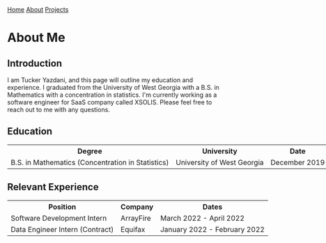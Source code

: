 <html lang="en"> 
<link href="main.css" rel="stylesheet">
<div class="topnav"> 
  <a href="https://tuckeryazdani.github.io/">Home</a>
  <a class="active" href="about.html">About</a>
  <a href="projects.html">Projects</a>
  </div>  
<style>
  table, th, td {
    border: 0px;
    table-layout: fixed;
}
</style>
<head>
<h1> About Me </h1>
</head>
<body>
  <link href="main.css" rel="stylesheet">
  <h2>Introduction</h2>
  <p> I am Tucker Yazdani, and this page will outline my education and experience. I graduated from the University of West Georgia with a B.S. in Mathematics with a concentration in statistics. I'm currently working as a software engineer for SaaS company called XSOLIS. Please feel free to reach out to me with any questions.</p>
    <h2> Education </h2>
    <table style="width:150%">
  <tr>
    <th>Degree</th>
    <th>University</th>
    <th>Date</th>
  </tr>
  <tr>
    <td>B.S. in Mathematics (Concentration in Statistics) </td>
    <td>University of West Georgia</td>
    <td>December 2019</td>
  </tr>
</table>
    <h2>Relevant Experience</h2>
<table style="width:150%">
  <tr>
    <th>Position</th>
    <th>Company</th>
    <th>Dates</th>
  </tr>
  <tr>
    <td>Software Development Intern</td>
    <td>ArrayFire</td>
    <td>March 2022 - April 2022</td>
  </tr>
  <tr>
    <td>Data Engineer Intern (Contract)</td>
    <td>Equifax</td>
    <td>January 2022 - February 2022</td>
  </tr>
</table>
